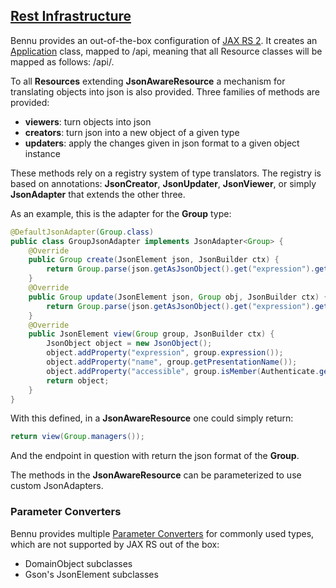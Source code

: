 ## [**Rest Infrastructure**](./rest-infrastructure.md)

Bennu provides an out-of-the-box configuration of  [JAX RS 2](https://jax-rs-spec.java.net/). It creates an [Application](https://jax-rs-spec.java.net/nonav/2.0/apidocs/javax/ws/rs/core/Application.html) class, mapped to /api, meaning that all Resource classes will be mapped as follows: /api/<resource-path>.

To all **Resources** extending **JsonAwareResource** a mechanism for translating objects into json is also provided. Three families of methods are provided:

+ **viewers**: turn objects into json
+ **creators**: turn json into a new object of a given type
+ **updaters**: apply the changes given in json format to a given object instance

These methods rely on a registry system of type translators. The registry is based on annotations: **JsonCreator<T>**, **JsonUpdater<T>**, **JsonViewer<T>**, or simply **JsonAdapter<T>** that extends the other three.

As an example, this is the adapter for the **Group** type:

```java
@DefaultJsonAdapter(Group.class)
public class GroupJsonAdapter implements JsonAdapter<Group> {
    @Override
    public Group create(JsonElement json, JsonBuilder ctx) {
        return Group.parse(json.getAsJsonObject().get("expression").getAsString());
    }
    @Override
    public Group update(JsonElement json, Group obj, JsonBuilder ctx) {
        return Group.parse(json.getAsJsonObject().get("expression").getAsString());
    }
    @Override
    public JsonElement view(Group group, JsonBuilder ctx) {
        JsonObject object = new JsonObject();
        object.addProperty("expression", group.expression());
        object.addProperty("name", group.getPresentationName());
        object.addProperty("accessible", group.isMember(Authenticate.getUser()));
        return object;
    }
}
```
With this defined, in a **JsonAwareResource** one could simply return:

```java
return view(Group.managers()); 
```
And the endpoint in question with return the json format of the **Group**.


The methods in the **JsonAwareResource** can be parameterized to use custom JsonAdapters.

### Parameter Converters
Bennu provides multiple [Parameter Converters](https://jersey.java.net/apidocs/latest/jersey/javax/ws/rs/ext/ParamConverter.html) for commonly used types, which are not supported by JAX RS out of the box:

+ DomainObject subclasses
+ Gson's JsonElement subclasses
